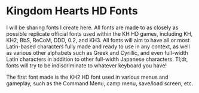 # Kingdom Hearts HD Fonts
I will be sharing fonts I create here. All fonts are made to as closely as possible replicate official fonts used within the KH HD games, including KH, KH2, BbS, ReCoM, DDD, 0.2, and KH3. All fonts will aim to have all or most Latin-based characters fully made and ready to use in any context, as well as various other alphabets such as Greek and Cyrillic, and even full-width Latin characters in addition to other full-width Japanese characters.
Tl;dr, fonts will try to be indiscriminate to whatever keyboard you have!

The first font made is the KH2 HD font used in various menus and gameplay, such as the Command Menu, camp menu, save/load screen, etc.

